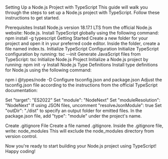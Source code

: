 Setting Up a Node.js Project with TypeScript
This guide will walk you through the steps to set up a Node.js project with TypeScript. Follow these instructions to get started.

Prerequisites
Install Node.js version 18.17.1 LTS from the official Node.js website: Node.js.
Install TypeScript globally using the following command:
npm install -g typescript
Getting Started
Create a new folder for your project and open it in your preferred code editor.
Inside the folder, create a file named index.ts.
Initialize TypeScript Configuration
Initialize TypeScript configuration by running:
tsc --init
Generate JavaScript files from TypeScript:
tsc
Initialize Node.js Project
Initialize a Node.js project by running:
npm init -y
Install Node.js Type Definitions
Install type definitions for Node.js using the following command:

npm i @types/node -D
Configure tsconfig.json and package.json
Adjust the tsconfig.json file according to the instructions from the official TypeScript documentation:

Set "target": "ES2022"
Set "module": "NodeNext"
Set "moduleResolution": "NodeNext"
If using JSON files, uncomment "resolveJsonModule": true
Set "outDir": "./dist" to specify an output folder for emitted files.
In the package.json file, add "type": "module" under the project's name.

Create .gitignore File
Create a file named .gitignore.
Inside the .gitignore file, write:
node_modules
This will exclude the node_modules directory from version control.

Now you're ready to start building your Node.js project using TypeScript! Happy coding!
